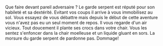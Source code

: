 Que faire devant pareil adversaire ? Le garde serpent est réputé pour son habileté et sa dextérité. Evitant vos coups il arrive à vous immobilisez au sol. Vous essayez de vous débattre mais depuis le début de cette aventure vous n'avez pas eu un seul moment de repos. Il vous regarde d'un air vicieux. Tout doucement il plante ses crocs dans votre chair. Vous les sentez s'enfoncer dans la chair moelleuse et un liquide gluant en sors. La morsure du garde serpent de pardonne pas. Dommage!